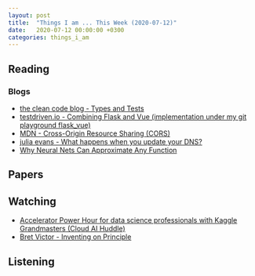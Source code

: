 ```yaml
---
layout: post
title:  "Things I am ... This Week (2020-07-12)"
date:   2020-07-12 00:00:00 +0300
categories: things_i_am
---
```


<!-- # Things I am ... This Week   -->

## Reading  

### Blogs

- [the clean code blog - Types and Tests][cc1]
- [testdriven.io - Combining Flask and Vue (implementation under my git playground flask_vue)][td1]
- [MDN - Cross-Origin Resource Sharing (CORS)][mdn1]
- [julia evans - What happens when you update your DNS?][je1]
- [Why Neural Nets Can Approximate Any Function][md1]

## Papers

## Watching  

- [Accelerator Power Hour for data science professionals with Kaggle Grandmasters (Cloud AI Huddle)][yt1]
- [Bret Victor - Inventing on Principle][bv1]

## Listening  

[cc1]:http://blog.cleancoder.com/uncle-bob/2019/06/08/TestsAndTypes.html
[yt1]:https://www.youtube.com/channel/UCAkiVNZfRKgxerudxbVkHfg
[bv1]:https://vimeo.com/36579366
[td1]:https://testdriven.io/blog/combine-flask-vue/
[mdn1]:https://developer.mozilla.org/en-US/docs/Web/HTTP/CORS
[je1]:https://jvns.ca/blog/how-updating-dns-works/
[md1]:https://towardsdatascience.com/why-neural-nets-can-approximate-any-function-a878768502f0